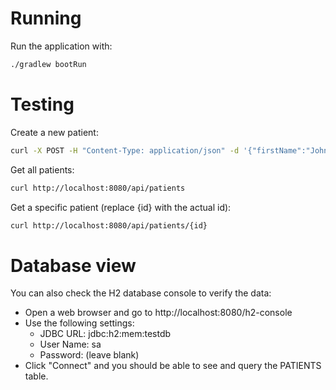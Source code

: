 # Running

Run the application with:

```bash
./gradlew bootRun
```

# Testing

Create a new patient:

```bash
curl -X POST -H "Content-Type: application/json" -d '{"firstName":"John","lastName":"Doe","dateOfBirth":"1990-01-01","gender":"Male","phoneNumber":"1234567890","email":"john.doe@example.com"}' http://localhost:8080/api/patients
```

Get all patients:

```bash
curl http://localhost:8080/api/patients
```

Get a specific patient (replace {id} with the actual id):

```bash
curl http://localhost:8080/api/patients/{id}
```

# Database view
You can also check the H2 database console to verify the data:

* Open a web browser and go to http://localhost:8080/h2-console
* Use the following settings:
  * JDBC URL: jdbc:h2:mem:testdb
  * User Name: sa
  * Password: (leave blank)
* Click "Connect" and you should be able to see and query the PATIENTS table.

